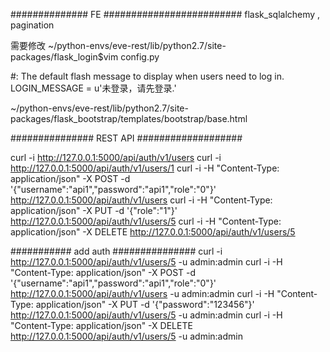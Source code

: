 ##############  FE  #########################
flask_sqlalchemy  ,  pagination


需要修改
~/python-envs/eve-rest/lib/python2.7/site-packages/flask_login$vim config.py

#: The default flash message to display when users need to log in.
LOGIN_MESSAGE = u'未登录，请先登录.'

~/python-envs/eve-rest/lib/python2.7/site-packages/flask_bootstrap/templates/bootstrap/base.html
<!--{% block scripts %}
    <script src="{{bootstrap_find_resource('jquery.js', cdn='jquery')}}"></script>
    <script src="{{bootstrap_find_resource('js/bootstrap.js', cdn='bootstrap')}}"></script>
    {%- endblock scripts %} -->


###############  REST API ###################

curl -i http://127.0.0.1:5000/api/auth/v1/users
curl -i http://127.0.0.1:5000/api/auth/v1/users/1
curl -i -H "Content-Type: application/json" -X POST -d '{"username":"api1","password":"api1","role":"0"}' http://127.0.0.1:5000/api/auth/v1/users
curl -i -H "Content-Type: application/json" -X PUT -d '{"role":"1"}' http://127.0.0.1:5000/api/auth/v1/users/5
curl -i -H "Content-Type: application/json" -X DELETE http://127.0.0.1:5000/api/auth/v1/users/5

########### add auth  ###############
curl -i http://127.0.0.1:5000/api/auth/v1/users/5 -u admin:admin
curl -i -H "Content-Type: application/json" -X POST -d '{"username":"api1","password":"api1","role":"0"}' http://127.0.0.1:5000/api/auth/v1/users -u admin:admin
curl -i -H "Content-Type: application/json" -X PUT -d '{"password":"123456"}' http://127.0.0.1:5000/api/auth/v1/users/5 -u admin:admin
curl -i -H "Content-Type: application/json" -X DELETE http://127.0.0.1:5000/api/auth/v1/users/5 -u admin:admin